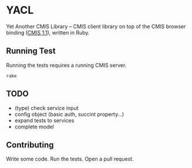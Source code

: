 # YACL

Yet Another CMIS Library – CMIS client library on top of the CMIS browser binding ([CMIS 1.1](http://docs.oasis-open.org/cmis/CMIS/v1.1/CMIS-v1.1.html)), written in Ruby.

## Running Test

Running the tests requires a running CMIS server.

    rake

## TODO

* (type) check service input
* config object (basic auth, succint property…)
* expand tests to services
* complete model

## Contributing

Write some code. Run the tests. Open a pull request.
